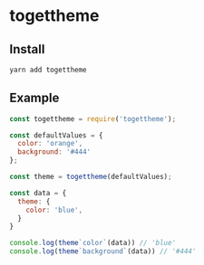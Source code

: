 # togettheme

## Install

```bash
yarn add togettheme
```

## Example

```javascript
const togettheme = require('togettheme');

const defaultValues = {
  color: 'orange',
  background: '#444'
};

const theme = togettheme(defaultValues);

const data = {
  theme: {
    color: 'blue',
  }
}

console.log(theme`color`(data)) // 'blue'
console.log(theme`background`(data)) // '#444'
```
